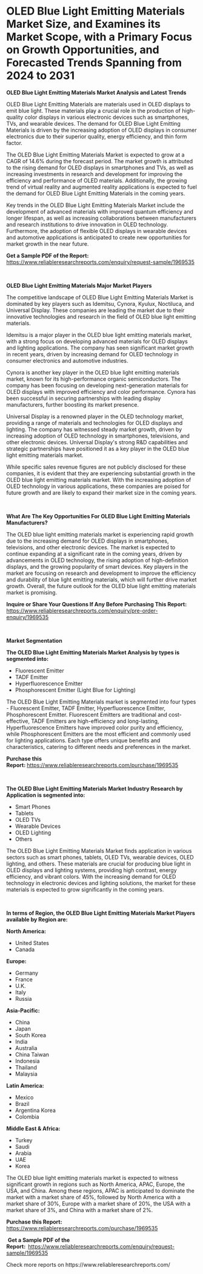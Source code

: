 <p><h1>OLED Blue Light Emitting Materials Market Size, and Examines its Market Scope, with a Primary Focus on Growth Opportunities, and Forecasted Trends Spanning from 2024 to 2031</h1></p><p><strong>OLED Blue Light Emitting Materials Market Analysis and Latest Trends</strong></p>
<p><p>OLED Blue Light Emitting Materials are materials used in OLED displays to emit blue light. These materials play a crucial role in the production of high-quality color displays in various electronic devices such as smartphones, TVs, and wearable devices. The demand for OLED Blue Light Emitting Materials is driven by the increasing adoption of OLED displays in consumer electronics due to their superior quality, energy efficiency, and thin form factor.</p><p>The OLED Blue Light Emitting Materials Market is expected to grow at a CAGR of 14.6% during the forecast period. The market growth is attributed to the rising demand for OLED displays in smartphones and TVs, as well as increasing investments in research and development for improving the efficiency and performance of OLED materials. Additionally, the growing trend of virtual reality and augmented reality applications is expected to fuel the demand for OLED Blue Light Emitting Materials in the coming years.</p><p>Key trends in the OLED Blue Light Emitting Materials Market include the development of advanced materials with improved quantum efficiency and longer lifespan, as well as increasing collaborations between manufacturers and research institutions to drive innovation in OLED technology. Furthermore, the adoption of flexible OLED displays in wearable devices and automotive applications is anticipated to create new opportunities for market growth in the near future.</p></p>
<p><strong>Get a Sample PDF of the Report:&nbsp;</strong> <a href="https://www.reliableresearchreports.com/enquiry/request-sample/1969535">https://www.reliableresearchreports.com/enquiry/request-sample/1969535</a></p>
<p>&nbsp;</p>
<p><strong>OLED Blue Light Emitting Materials Major Market Players</strong></p>
<p><p>The competitive landscape of OLED Blue Light Emitting Materials Market is dominated by key players such as Idemitsu, Cynora, Kyulux, Noctiluca, and Universal Display. These companies are leading the market due to their innovative technologies and research in the field of OLED blue light emitting materials.</p><p>Idemitsu is a major player in the OLED blue light emitting materials market, with a strong focus on developing advanced materials for OLED displays and lighting applications. The company has seen significant market growth in recent years, driven by increasing demand for OLED technology in consumer electronics and automotive industries.</p><p>Cynora is another key player in the OLED blue light emitting materials market, known for its high-performance organic semiconductors. The company has been focusing on developing next-generation materials for OLED displays with improved efficiency and color performance. Cynora has been successful in securing partnerships with leading display manufacturers, further boosting its market presence.</p><p>Universal Display is a renowned player in the OLED technology market, providing a range of materials and technologies for OLED displays and lighting. The company has witnessed steady market growth, driven by increasing adoption of OLED technology in smartphones, televisions, and other electronic devices. Universal Display's strong R&D capabilities and strategic partnerships have positioned it as a key player in the OLED blue light emitting materials market.</p><p>While specific sales revenue figures are not publicly disclosed for these companies, it is evident that they are experiencing substantial growth in the OLED blue light emitting materials market. With the increasing adoption of OLED technology in various applications, these companies are poised for future growth and are likely to expand their market size in the coming years.</p></p>
<p>&nbsp;</p>
<p><strong>What Are The Key Opportunities For OLED Blue Light Emitting Materials Manufacturers?</strong></p>
<p><p>The OLED blue light emitting materials market is experiencing rapid growth due to the increasing demand for OLED displays in smartphones, televisions, and other electronic devices. The market is expected to continue expanding at a significant rate in the coming years, driven by advancements in OLED technology, the rising adoption of high-definition displays, and the growing popularity of smart devices. Key players in the market are focusing on research and development to improve the efficiency and durability of blue light emitting materials, which will further drive market growth. Overall, the future outlook for the OLED blue light emitting materials market is promising.</p></p>
<p><strong>Inquire or Share Your Questions If Any Before Purchasing This Report:</strong> <a href="https://www.reliableresearchreports.com/enquiry/pre-order-enquiry/1969535">https://www.reliableresearchreports.com/enquiry/pre-order-enquiry/1969535</a></p>
<p>&nbsp;</p>
<p><strong>Market Segmentation</strong></p>
<p><strong>The OLED Blue Light Emitting Materials Market Analysis by types is segmented into:</strong></p>
<p><ul><li>Fluorescent Emitter</li><li>TADF Emitter</li><li>Hyperfluorescence Emitter</li><li>Phosphorescent Emitter (Light Blue for Lighting)</li></ul></p>
<p><p>The OLED Blue Light Emitting Materials market is segmented into four types - Fluorescent Emitter, TADF Emitter, Hyperfluorescence Emitter, Phosphorescent Emitter. Fluorescent Emitters are traditional and cost-effective, TADF Emitters are high-efficiency and long-lasting, Hyperfluorescence Emitters have improved color purity and efficiency, while Phosphorescent Emitters are the most efficient and commonly used for lighting applications. Each type offers unique benefits and characteristics, catering to different needs and preferences in the market.</p></p>
<p><strong>Purchase this Report:&nbsp;</strong><a href="https://www.reliableresearchreports.com/purchase/1969535">https://www.reliableresearchreports.com/purchase/1969535</a></p>
<p>&nbsp;</p>
<p><strong>The OLED Blue Light Emitting Materials Market Industry Research by Application is segmented into:</strong></p>
<p><ul><li>Smart Phones</li><li>Tablets</li><li>OLED TVs</li><li>Wearable Devices</li><li>OLED Lighting</li><li>Others</li></ul></p>
<p><p>The OLED Blue Light Emitting Materials Market finds application in various sectors such as smart phones, tablets, OLED TVs, wearable devices, OLED lighting, and others. These materials are crucial for producing blue light in OLED displays and lighting systems, providing high contrast, energy efficiency, and vibrant colors. With the increasing demand for OLED technology in electronic devices and lighting solutions, the market for these materials is expected to grow significantly in the coming years.</p></p>
<p>&nbsp;</p>
<p><strong>In terms of Region, the OLED Blue Light Emitting Materials Market Players available by Region are:</strong></p>
<p>
    <p> <strong> North America: </strong>
        <ul>
            <li>United States</li>
            <li>Canada</li>
        </ul>
        </p> 
    <p> <strong> Europe: </strong>
        <ul>
            <li>Germany</li>
            <li>France</li>
            <li>U.K.</li>
            <li>Italy</li>
            <li>Russia</li>
        </ul>
        </p> 
    <p> <strong> Asia-Pacific: </strong>
        <ul>
            <li>China</li>
            <li>Japan</li>
            <li>South Korea</li>
            <li>India</li>
            <li>Australia</li>
            <li>China Taiwan</li>
            <li>Indonesia</li>
            <li>Thailand</li>
            <li>Malaysia</li>
        </ul>
        </p> 
    <p> <strong> Latin America: </strong>
        <ul>
            <li>Mexico</li>
            <li>Brazil</li>
            <li>Argentina Korea</li>
            <li>Colombia</li>
        </ul>
        </p> 
    <p> <strong> Middle East & Africa: </strong>
        <ul>
            <li>Turkey</li>
            <li>Saudi</li>
            <li>Arabia</li>
            <li>UAE</li>
            <li>Korea</li>
        </ul>
    </p>
    </p>
<p><p>The OLED blue light emitting materials market is expected to witness significant growth in regions such as North America, APAC, Europe, the USA, and China. Among these regions, APAC is anticipated to dominate the market with a market share of 45%, followed by North America with a market share of 30%, Europe with a market share of 20%, the USA with a market share of 3%, and China with a market share of 2%.</p></p>
<p><strong>Purchase this Report: </strong><a href="https://www.reliableresearchreports.com/purchase/1969535">https://www.reliableresearchreports.com/purchase/1969535</a></p>
<p>&nbsp;<strong>Get a Sample PDF of the Report:&nbsp;&nbsp;</strong><a href="https://www.reliableresearchreports.com/enquiry/request-sample/1969535">https://www.reliableresearchreports.com/enquiry/request-sample/1969535</a></p>
<p><strong></strong></p>
<p>Check more reports on https://www.reliableresearchreports.com/</p>
